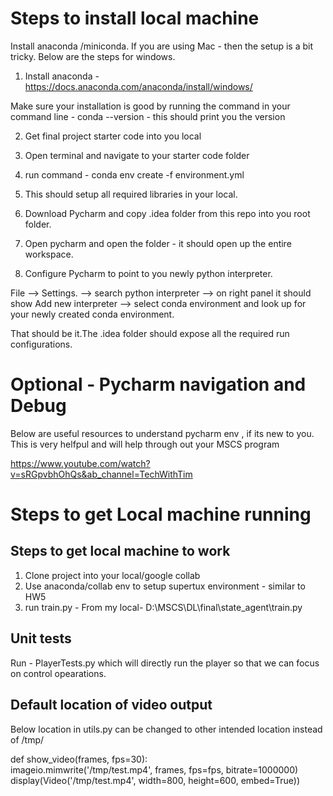 # Steps to install local machine

Install anaconda /miniconda. If you are using Mac - then the setup is a bit tricky. Below are the steps for windows.

1) Install anaconda -  https://docs.anaconda.com/anaconda/install/windows/

Make sure your installation is good by running the command in your command line - conda --version - this should print you the version

2) Get final project starter code into you local

3) Open terminal and navigate to your starter code folder

4) run command - conda env create -f environment.yml 

5) This should setup all required libraries in your local.

6) Download Pycharm and copy .idea folder from this repo into you root folder.

7) Open pycharm and open the folder - it should open up the entire workspace.

8) Configure Pycharm to point to you newly python interpreter.

File --> Settings. --> search python interpreter --> on right panel it should show Add new interpreter --> select conda environment and look up for your newly created conda environment.


That should be it.The .idea folder should expose all the required run configurations.


# Optional - Pycharm navigation and Debug
Below are useful resources to understand pycharm env , if its new to you. This is very helfpul and will help through out your MSCS program

https://www.youtube.com/watch?v=sRGpvbhOhQs&ab_channel=TechWithTim




# Steps to get Local machine running 


## Steps to get local machine to work

1) Clone project into your local/google collab
2) Use anaconda/collab env to setup supertux environment - similar to HW5
3) run train.py - From my local- D:\MSCS\DL\final\state_agent\train.py



## Unit tests
Run - PlayerTests.py which will directly run the player so that we can focus on control opearations.


## Default location of video output 

Below location in utils.py can be changed to other intended location instead of /tmp/

def show_video(frames, fps=30):     
imageio.mimwrite('/tmp/test.mp4', frames, fps=fps, bitrate=1000000)     
display(Video('/tmp/test.mp4', width=800, height=600, embed=True))

